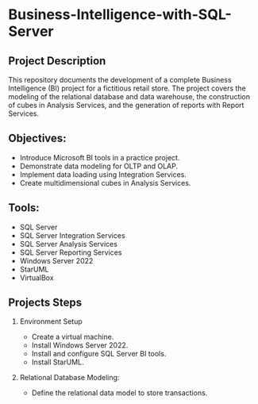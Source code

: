 # Business-Intelligence-with-SQL-Server
## Project Description
This repository documents the development of a complete Business Intelligence (BI) project for a fictitious retail store. The project covers the modeling of the relational database and 
data warehouse, the construction of cubes in Analysis Services, and the generation of reports with Report Services.

## Objectives:
- Introduce Microsoft BI tools in a practice project.
- Demonstrate data modeling for OLTP and OLAP.
- Implement data loading using Integration Services.
- Create multidimensional cubes in Analysis Services.

## Tools:
- SQL Server
- SQL Server Integration Services
- SQL Server Analysis Services
- SQL Server Reporting Services
- Windows Server 2022 
- StarUML
- VirtualBox

## Projects Steps
1. Environment Setup
   - Create a virtual machine.
   - Install Windows Server 2022.
   - Install and configure SQL Server BI tools.
   - Install StarUML.

2. Relational Database Modeling:
   - Define the relational data model to store transactions.
